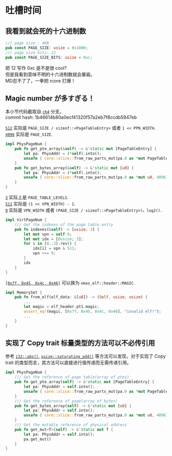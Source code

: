 # 吐槽时间

## 我看到就会死的十六进制数

```rust
/// page size : 4KB
pub const PAGE_SIZE: usize = 0x1000;
/// page size bits: 12
pub const PAGE_SIZE_BITS: usize = 0xc;
```

把 12 写作 0xc 是不是很 cool?  
但是我看到意味不明的十六进制数就会暴毙。  
MD忍不了了，一拳把 rcore 打爆！

## Magic number が多すぎる！

本小节代码截取自 [`ch4`](https://github.com/LearningOS/template-2024a-rcore/tree/ch4) 分支。  
commit hash: 1b46614b80a0ecf41320f57a2eb7f8ccdb5947eb

[`512`](https://github.com/LearningOS/template-2024a-rcore/blob/ch4/os/src/mm/address.rs#L182) 实际是 `PAGE_SIZE / sizeof::<PageTableEntry>` 或者 `1 << PPN_WIDTH`.  
[`4096`](https://github.com/LearningOS/template-2024a-rcore/blob/ch4/os/src/mm/address.rs#L187) 实际是 `PAGE_SIZE`.

```rust
impl PhysPageNum {
    pub fn get_pte_array(&self) -> &'static mut [PageTableEntry] {
        let pa: PhysAddr = (*self).into();
        unsafe { core::slice::from_raw_parts_mut(pa.0 as *mut PageTableEntry, 512) }
    }
    pub fn get_bytes_array(&self) -> &'static mut [u8] {
        let pa: PhysAddr = (*self).into();
        unsafe { core::slice::from_raw_parts_mut(pa.0 as *mut u8, 4096) }
    }
}
```

[`3`](https://github.com/LearningOS/template-2024a-rcore/blob/ch4/os/src/mm/address.rs#L164) 实际上是 `PAGE_TABLE_LEVELS`.  
[`511`](https://github.com/LearningOS/template-2024a-rcore/blob/ch4/os/src/mm/address.rs#L164) 实际是 `(1 << VPN_WIDTH) - 1`.  
[`9`](https://github.com/LearningOS/template-2024a-rcore/blob/ch4/os/src/mm/address.rs#L165) 实际是 `VPN_WIDTH` 或者 `(PAGE_SIZE / sizeof::<PageTableEntry>)。log2()`.

```rust
impl VirtPageNum {
    /// Get the indexes of the page table entry
    pub fn indexes(&self) -> [usize; 3] {
        let mut vpn = self.0;
        let mut idx = [0usize; 3];
        for i in (0..3).rev() {
            idx[i] = vpn & 511;
            vpn >>= 9;
        }
        idx
    }
}
```

[`[0x7f, 0x45, 0x4c, 0x46]`](https://github.com/LearningOS/template-2024a-rcore/blob/ch4/os/src/mm/memory_set.rs#L156) 可以换为 `xmas_elf::header::MAGIC`.

```rust
impl MemorySet {
    pub fn from_elf(elf_data: &[u8]) -> (Self, usize, usize) {
        ...
        let magic = elf_header.pt1.magic;
        assert_eq!(magic, [0x7f, 0x45, 0x4c, 0x46], "invalid elf!");
        ...
    }
}
```

## 实现了 Copy trait 标量类型的方法可以不必传引用

参考 [`i32::abs()`](https://doc.rust-lang.org/std/primitive.i32.html#method.abs), [`usize::saturating_add()`](https://doc.rust-lang.org/std/primitive.usize.html#method.saturating_add) 等方法可以发现，对于实现了 Copy trait 的类型而言，其方法可以直接进行值传递而无需传递引用。

```rust
impl PhysPageNum {
    /// Get the reference of page table(array of ptes)
    pub fn get_pte_array(self) -> &'static mut [PageTableEntry] {
        let pa: PhysAddr = self.into();
        unsafe { core::slice::from_raw_parts_mut(pa.0 as *mut PageTableEntry, 512) }
    }
    /// Get the reference of page(array of bytes)
    pub fn get_bytes_array(self) -> &'static mut [u8] {
        let pa: PhysAddr = self.into();
        unsafe { core::slice::from_raw_parts_mut(pa.0 as *mut u8, 4096) }
    }
    /// Get the mutable reference of physical address
    pub fn get_mut<T>(self) -> &'static mut T {
        let pa: PhysAddr = self.into();
        pa.get_mut()
    }
}
```
